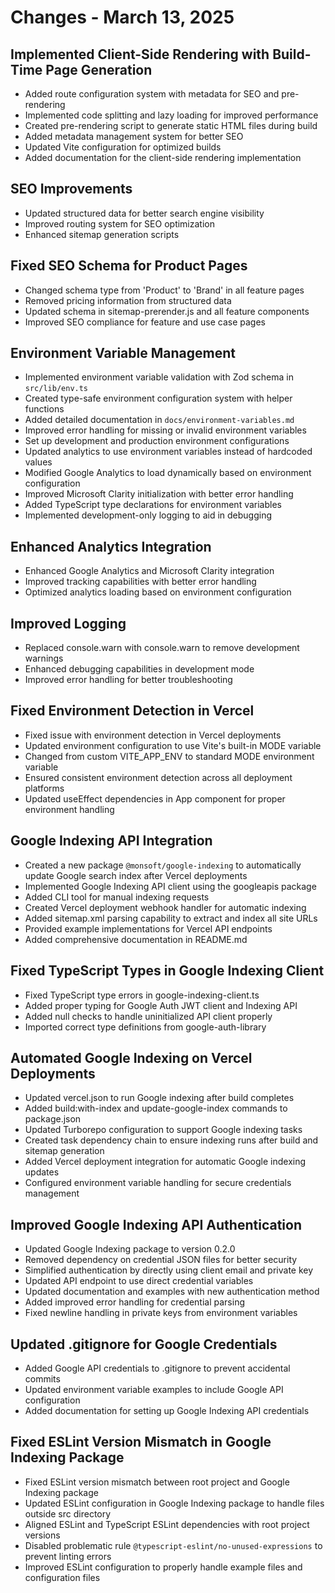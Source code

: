 # Changes - March 13, 2025

## Implemented Client-Side Rendering with Build-Time Page Generation

- Added route configuration system with metadata for SEO and pre-rendering
- Implemented code splitting and lazy loading for improved performance
- Created pre-rendering script to generate static HTML files during build
- Added metadata management system for better SEO
- Updated Vite configuration for optimized builds
- Added documentation for the client-side rendering implementation

## SEO Improvements

- Updated structured data for better search engine visibility
- Improved routing system for SEO optimization
- Enhanced sitemap generation scripts

## Fixed SEO Schema for Product Pages

- Changed schema type from 'Product' to 'Brand' in all feature pages
- Removed pricing information from structured data
- Updated schema in sitemap-prerender.js and all feature components
- Improved SEO compliance for feature and use case pages

## Environment Variable Management

- Implemented environment variable validation with Zod schema in `src/lib/env.ts`
- Created type-safe environment configuration system with helper functions
- Added detailed documentation in `docs/environment-variables.md`
- Improved error handling for missing or invalid environment variables
- Set up development and production environment configurations
- Updated analytics to use environment variables instead of hardcoded values
- Modified Google Analytics to load dynamically based on environment configuration
- Improved Microsoft Clarity initialization with better error handling
- Added TypeScript type declarations for environment variables
- Implemented development-only logging to aid in debugging

## Enhanced Analytics Integration

- Enhanced Google Analytics and Microsoft Clarity integration
- Improved tracking capabilities with better error handling
- Optimized analytics loading based on environment configuration

## Improved Logging

- Replaced console.warn with console.warn to remove development warnings
- Enhanced debugging capabilities in development mode
- Improved error handling for better troubleshooting

## Fixed Environment Detection in Vercel

- Fixed issue with environment detection in Vercel deployments
- Updated environment configuration to use Vite's built-in MODE variable
- Changed from custom VITE_APP_ENV to standard MODE environment variable
- Ensured consistent environment detection across all deployment platforms
- Updated useEffect dependencies in App component for proper environment handling

## Google Indexing API Integration

- Created a new package `@monsoft/google-indexing` to automatically update Google search index after Vercel deployments
- Implemented Google Indexing API client using the googleapis package
- Added CLI tool for manual indexing requests
- Created Vercel deployment webhook handler for automatic indexing
- Added sitemap.xml parsing capability to extract and index all site URLs
- Provided example implementations for Vercel API endpoints
- Added comprehensive documentation in README.md

## Fixed TypeScript Types in Google Indexing Client

- Fixed TypeScript type errors in google-indexing-client.ts
- Added proper typing for Google Auth JWT client and Indexing API
- Added null checks to handle uninitialized API client properly
- Imported correct type definitions from google-auth-library

## Automated Google Indexing on Vercel Deployments

- Updated vercel.json to run Google indexing after build completes
- Added build:with-index and update-google-index commands to package.json
- Updated Turborepo configuration to support Google indexing tasks
- Created task dependency chain to ensure indexing runs after build and sitemap generation
- Added Vercel deployment integration for automatic Google indexing updates
- Configured environment variable handling for secure credentials management

## Improved Google Indexing API Authentication

- Updated Google Indexing package to version 0.2.0
- Removed dependency on credential JSON files for better security
- Simplified authentication by directly using client email and private key
- Updated API endpoint to use direct credential variables
- Updated documentation and examples with new authentication method
- Added improved error handling for credential parsing
- Fixed newline handling in private keys from environment variables

## Updated .gitignore for Google Credentials

- Added Google API credentials to .gitignore to prevent accidental commits
- Updated environment variable examples to include Google API configuration
- Added documentation for setting up Google Indexing API credentials

## Fixed ESLint Version Mismatch in Google Indexing Package

- Fixed ESLint version mismatch between root project and Google Indexing package
- Updated ESLint configuration in Google Indexing package to handle files outside src directory
- Aligned ESLint and TypeScript ESLint dependencies with root project versions
- Disabled problematic rule `@typescript-eslint/no-unused-expressions` to prevent linting errors
- Improved ESLint configuration to properly handle example files and configuration files
